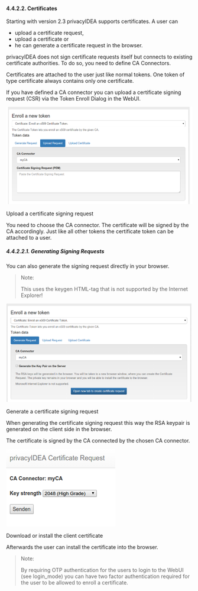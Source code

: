#### 4.4.2.2. Certificates

Starting with version 2.3 privacyIDEA supports certificates. A user can

* upload a certificate request,
* upload a certificate or
* he can generate a certificate request in the browser.

privacyIDEA does not sign certificate requests itself but connects to existing certificate authorities. To do so, you need to define CA Connectors.

Certificates are attached to the user just like normal tokens. One token of type certificate always contains only one certificate.

If you have defined a CA connector you can upload a certificate signing request (CSR) via the Token Enroll Dialog in the WebUI.

![upload_csr](../Contents/upload_csr.png)

Upload a certificate signing request

You need to choose the CA connector. The certificate will be signed by the CA accordingly. Just like all other tokens the certificate token can be attached to a user.

##### 4.4.2.2.1. Generating Signing Requests

You can also generate the signing request directly in your browser.

> Note:
> 
> This uses the keygen HTML-tag that is not supported by the Internet Explorer!

![generate_csr1](../Contents/generate_csr1.png)

Generate a certificate signing request

When generating the certificate signing request this way the RSA keypair is generated on the client side in the browser.

The certificate is signed by the CA connected by the chosen CA connector.

![generate_csr2](../Contents/generate_csr2.png)

Download or install the client certificate

Afterwards the user can install the certificate into the browser.

> Note:
> 
> By requiring OTP authentication for the users to login to the WebUI (see login_mode) you can have two factor authentication required for the user to be allowed to enroll a certificate.
